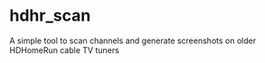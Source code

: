 # hdhr_scan
A simple tool to scan channels and generate screenshots on older HDHomeRun cable TV tuners
